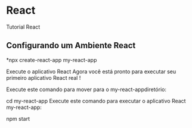 # React
Tutorial React

## Configurando um Ambiente React

*npx create-react-app my-react-app

Execute o aplicativo React
Agora você está pronto para executar seu primeiro aplicativo React real !

Execute este comando para mover para o my-react-appdiretório:

cd my-react-app
Execute este comando para executar o aplicativo React my-react-app:

npm start
